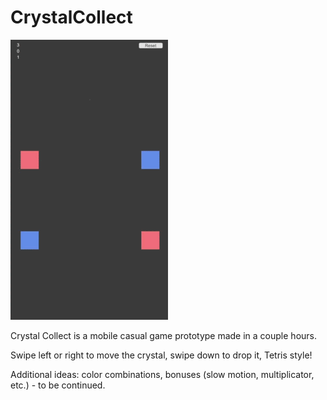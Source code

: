 # CrystalCollect

![](CrystalCollect-Capture.gif)

Crystal Collect is a mobile casual game prototype made in a couple hours.

Swipe left or right to move the crystal, swipe down to drop it, Tetris style!

Additional ideas: color combinations, bonuses (slow motion, multiplicator, etc.) - to be continued.